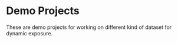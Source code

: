 # Demo Projects
 These are demo projects for working on different kind of dataset for dynamic exposure.
